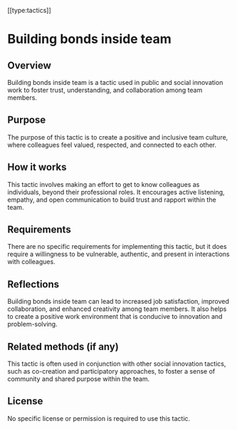 [[type:tactics]]

# Building bonds inside team

## Overview
Building bonds inside team is a tactic used in public and social innovation work to foster trust, understanding, and collaboration among team members.

## Purpose
The purpose of this tactic is to create a positive and inclusive team culture, where colleagues feel valued, respected, and connected to each other.

## How it works
This tactic involves making an effort to get to know colleagues as individuals, beyond their professional roles. It encourages active listening, empathy, and open communication to build trust and rapport within the team.

## Requirements
There are no specific requirements for implementing this tactic, but it does require a willingness to be vulnerable, authentic, and present in interactions with colleagues.

## Reflections
Building bonds inside team can lead to increased job satisfaction, improved collaboration, and enhanced creativity among team members. It also helps to create a positive work environment that is conducive to innovation and problem-solving.

## Related methods (if any)
This tactic is often used in conjunction with other social innovation tactics, such as co-creation and participatory approaches, to foster a sense of community and shared purpose within the team.

## License
No specific license or permission is required to use this tactic.